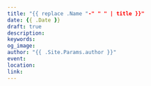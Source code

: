 ```yaml
---
title: "{{ replace .Name "-" " " | title }}"
date: {{ .Date }}
draft: true
description: 
keywords:
og_image:
author: "{{ .Site.Params.author }}"
event:  
location: 
link:
---
```


